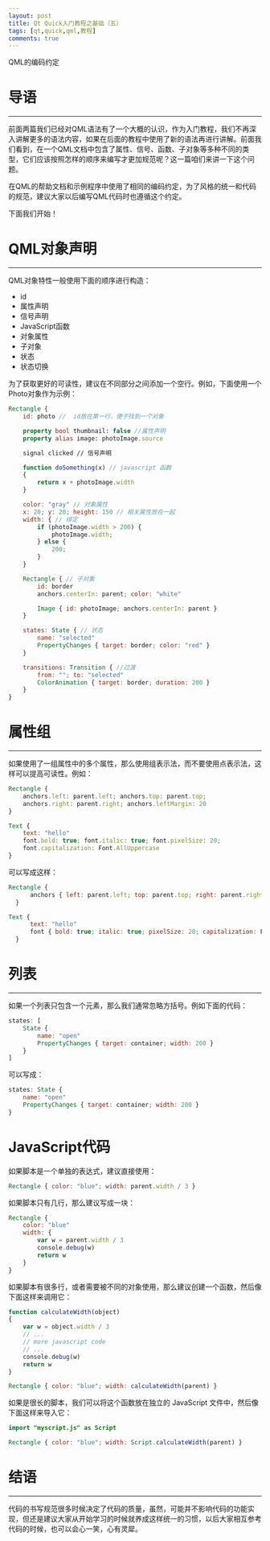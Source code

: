 ```yaml
---
layout: post
title: Qt Quick入门教程之基础（五）
tags: [qt,quick,qml,教程]
comments: true
---
```


QML的编码约定

# 导语
---
前面两篇我们已经对QML语法有了一个大概的认识，作为入门教程，我们不再深入讲解更多的语法内容，如果在后面的教程中使用了新的语法再进行讲解。前面我们看到，在一个QML文档中包含了属性、信号、函数、子对象等多种不同的类型，它们应该按照怎样的顺序来编写才更加规范呢？这一篇咱们来讲一下这个问题。

在QML的帮助文档和示例程序中使用了相同的编码约定，为了风格的统一和代码的规范，建议大家以后编写QML代码时也遵循这个约定。

下面我们开始！

# QML对象声明
---
QML对象特性一般使用下面的顺序进行构造：

+ id
+ 属性声明
+ 信号声明
+ JavaScript函数
+ 对象属性
+ 子对象
+ 状态
+ 状态切换

为了获取更好的可读性，建议在不同部分之间添加一个空行。例如，下面使用一个Photo对象作为示例：
```qml
Rectangle {
    id: photo //  id放在第一行，便于找到一个对象 

    property bool thumbnail: false //属性声明
    property alias image: photoImage.source

    signal clicked // 信号声明

    function doSomething(x) // javascript 函数
    {
        return x + photoImage.width
    }

    color: "gray" // 对象属性
    x: 20; y: 20; height: 150 // 相关属性放在一起
    width: { // 绑定
        if (photoImage.width > 200) {
            photoImage.width;
        } else {
            200;
        }
    }

    Rectangle { // 子对象
        id: border
        anchors.centerIn: parent; color: "white"

        Image { id: photoImage; anchors.centerIn: parent }
    }

    states: State { // 状态
        name: "selected"
        PropertyChanges { target: border; color: "red" }
    }

    transitions: Transition { //过渡
        from: ""; to: "selected"
        ColorAnimation { target: border; duration: 200 }
    }
}
```
# 属性组
---
如果使用了一组属性中的多个属性，那么使用组表示法，而不要使用点表示法，这样可以提高可读性。例如：
```qml
Rectangle {
    anchors.left: parent.left; anchors.top: parent.top; 
    anchors.right: parent.right; anchors.leftMargin: 20
}

Text {
    text: "hello"
    font.bold: true; font.italic: true; font.pixelSize: 20; 
    font.capitalization: Font.AllUppercase
}
```
可以写成这样：
```qml
Rectangle {
      anchors { left: parent.left; top: parent.top; right: parent.right; leftMargin: 20 }
  }

Text {
      text: "hello"
      font { bold: true; italic: true; pixelSize: 20; capitalization: Font.AllUppercase }
  }
```

# 列表
---
如果一个列表只包含一个元素，那么我们通常忽略方括号。例如下面的代码：
```qml
states: [
    State {
        name: "open"
        PropertyChanges { target: container; width: 200 }
    }
]
```
可以写成：
```qml
states: State {
    name: "open"
    PropertyChanges { target: container; width: 200 }
}
```
# JavaScript代码
如果脚本是一个单独的表达式，建议直接使用：
```qml
Rectangle { color: "blue"; width: parent.width / 3 }
```
如果脚本只有几行，那么建议写成一块：
```qml
Rectangle {
    color: "blue"
    width: {
        var w = parent.width / 3
        console.debug(w)
        return w
    }
}
```
如果脚本有很多行，或者需要被不同的对象使用，那么建议创建一个函数，然后像下面这样来调用它：
```qml
function calculateWidth(object)
{
    var w = object.width / 3
    // ...
    // more javascript code
    // ...
    console.debug(w)
    return w
}

Rectangle { color: "blue"; width: calculateWidth(parent) }
```
如果是很长的脚本，我们可以将这个函数放在独立的 JavaScript 文件中，然后像下面这样来导入它：
```qml
import "myscript.js" as Script

Rectangle { color: "blue"; width: Script.calculateWidth(parent) }
```
# 结语
---
代码的书写规范很多时候决定了代码的质量，虽然，可能并不影响代码的功能实现，但还是建议大家从开始学习的时候就养成这样统一的习惯，以后大家相互参考代码的时候，也可以会心一笑，心有灵犀。